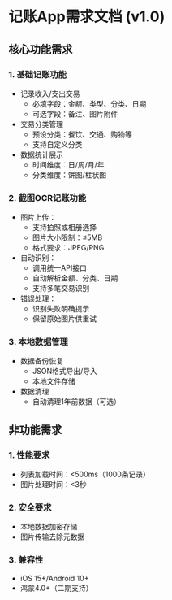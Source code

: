 # 记账App需求文档 (v1.0)

## 核心功能需求

### 1. 基础记账功能
- 记录收入/支出交易
  - 必填字段：金额、类型、分类、日期
  - 可选字段：备注、图片附件
- 交易分类管理
  - 预设分类：餐饮、交通、购物等
  - 支持自定义分类
- 数据统计展示
  - 时间维度：日/周/月/年
  - 分类维度：饼图/柱状图

### 2. 截图OCR记账功能
- 图片上传：
  - 支持拍照或相册选择
  - 图片大小限制：≤5MB
  - 格式要求：JPEG/PNG
- 自动识别：
  - 调用统一API接口
  - 自动解析金额、分类、日期
  - 支持多笔交易识别
- 错误处理：
  - 识别失败明确提示
  - 保留原始图片供重试

### 3. 本地数据管理
- 数据备份恢复
  - JSON格式导出/导入
  - 本地文件存储
- 数据清理
  - 自动清理1年前数据（可选）

## 非功能需求

### 1. 性能要求
- 列表加载时间：<500ms（1000条记录）
- 图片处理时间：<3秒

### 2. 安全要求
- 本地数据加密存储
- 图片传输去除元数据

### 3. 兼容性
- iOS 15+/Android 10+
- 鸿蒙4.0+（二期支持）

